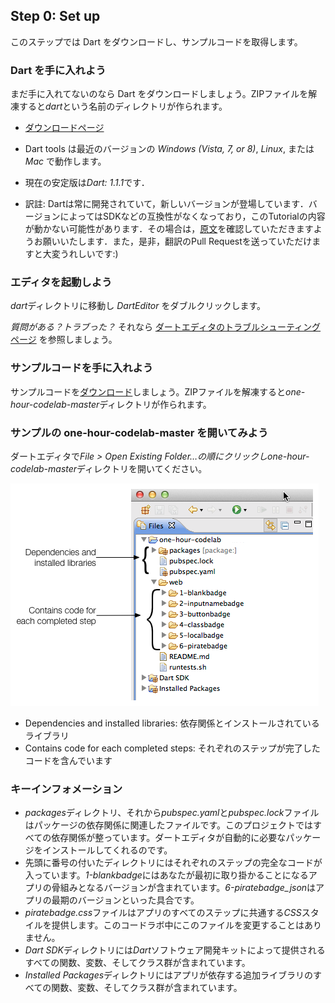 Step 0: Set up
----------

このステップでは Dart をダウンロードし、サンプルコードを取得します。

### Dart を手に入れよう

まだ手に入れてないのなら Dart をダウンロードしましょう。ZIPファイルを解凍すると*dart*という名前のディレクトリが作られます。

* [ダウンロードページ](https://www.dartlang.org/tools/download.html)

* Dart tools は最近のバージョンの *Windows (Vista, 7, or 8)*, *Linux*, または *Mac* で動作します。
* 現在の安定版は*Dart: 1.1.1*です．
* 訳註: Dartは常に開発されていて，新しいバージョンが登場しています．バージョンによってはSDKなどの互換性がなくなっており，このTutorialの内容が動かない可能性があります．その場合は，[原文](https://www.dartlang.org/codelabs/darrrt/)を確認していただきますようお願いいたします．また，是非，翻訳のPull Requestを送っていただけますと大変うれしいです:)

### エディタを起動しよう

*dart*ディレクトリに移動し *DartEditor* をダブルクリックします。

*質問がある？トラブった？* それなら [ダートエディタのトラブルシューティングページ](https://www.dartlang.org/tools/editor/troubleshoot.html "Troubleshooting Dart Editor") を参照しましょう。

### サンプルコードを手に入れよう

サンプルコードを[ダウンロード](https://github.com/dart-lang/one-hour-codelab/archive/master.zip)しましょう。ZIPファイルを解凍すると*one-hour-codelab-master*ディレクトリが作られます。

### サンプルの one-hour-codelab-master を開いてみよう

ダートエディタで*File > Open Existing Folder…*の順にクリックし*one-hour-codelab-master*ディレクトリを開いてください。

![DartEditor](filesanddirs.png?raw=true)

* Dependencies and installed libraries: 依存関係とインストールされているライブラリ
* Contains code for each completed steps: それぞれのステップが完了したコードを含んでいます

### キーインフォメーション

* *packages*ディレクトリ、それから*pubspec.yaml*と*pubspec.lock*ファイルはパッケージの依存関係に関連したファイルです。このプロジェクトではすべての依存関係が整っています。ダートエディタが自動的に必要なパッケージをインストールしてくれるのです。
* 先頭に番号の付いたディレクトリにはそれぞれのステップの完全なコードが入っています。*1-blankbadge*にはあなたが最初に取り掛かることになるアプリの骨組みとなるバージョンが含まれています。*6-piratebadge_json*はアプリの最期のバージョンといった具合です。
* *piratebadge.css*ファイルはアプリのすべてのステップに共通する*CSS*スタイルを提供します。このコードラボ中にこのファイルを変更することはありません。
* *Dart SDK*ディレクトリには*Dart*ソフトウェア開発キットによって提供されるすべての関数、変数、そしてクラス群が含まれています。
* *Installed Packages*ディレクトリにはアプリが依存する追加ライブラリのすべての関数、変数、そしてクラス群が含まれています。
